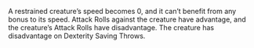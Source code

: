A restrained creature’s speed becomes 0, and it can’t benefit from any bonus to its speed.
Attack Rolls against the creature have advantage, and the creature’s Attack Rolls have disadvantage.
The creature has disadvantage on Dexterity Saving Throws.